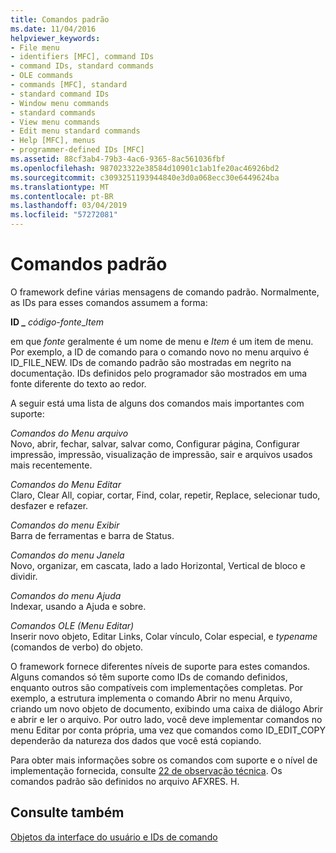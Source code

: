 ```yaml
---
title: Comandos padrão
ms.date: 11/04/2016
helpviewer_keywords:
- File menu
- identifiers [MFC], command IDs
- command IDs, standard commands
- OLE commands
- commands [MFC], standard
- standard command IDs
- Window menu commands
- standard commands
- View menu commands
- Edit menu standard commands
- Help [MFC], menus
- programmer-defined IDs [MFC]
ms.assetid: 88cf3ab4-79b3-4ac6-9365-8ac561036fbf
ms.openlocfilehash: 987023322e38584d10901c1ab1fe20ac46926bd2
ms.sourcegitcommit: c3093251193944840e3d0a068ecc30e6449624ba
ms.translationtype: MT
ms.contentlocale: pt-BR
ms.lasthandoff: 03/04/2019
ms.locfileid: "57272081"
---
```

# <a name="standard-commands"></a>Comandos padrão

O framework define várias mensagens de comando padrão. Normalmente, as IDs para esses comandos assumem a forma:

**ID _** *código-fonte*_*Item*

em que *fonte* geralmente é um nome de menu e *Item* é um item de menu. Por exemplo, a ID de comando para o comando novo no menu arquivo é ID_FILE_NEW. IDs de comando padrão são mostradas em negrito na documentação. IDs definidos pelo programador são mostrados em uma fonte diferente do texto ao redor.

A seguir está uma lista de alguns dos comandos mais importantes com suporte:

*Comandos do Menu arquivo*<br/>
Novo, abrir, fechar, salvar, salvar como, Configurar página, Configurar impressão, impressão, visualização de impressão, sair e arquivos usados mais recentemente.

*Comandos do Menu Editar*<br/>
Claro, Clear All, copiar, cortar, Find, colar, repetir, Replace, selecionar tudo, desfazer e refazer.

*Comandos do menu Exibir*<br/>
Barra de ferramentas e barra de Status.

*Comandos do menu Janela*<br/>
Novo, organizar, em cascata, lado a lado Horizontal, Vertical de bloco e dividir.

*Comandos do menu Ajuda*<br/>
Indexar, usando a Ajuda e sobre.

*Comandos OLE (Menu Editar)*<br/>
Inserir novo objeto, Editar Links, Colar vínculo, Colar especial, e *typename* (comandos de verbo) do objeto.

O framework fornece diferentes níveis de suporte para estes comandos. Alguns comandos só têm suporte como IDs de comando definidos, enquanto outros são compatíveis com implementações completas. Por exemplo, a estrutura implementa o comando Abrir no menu Arquivo, criando um novo objeto de documento, exibindo uma caixa de diálogo Abrir e abrir e ler o arquivo. Por outro lado, você deve implementar comandos no menu Editar por conta própria, uma vez que comandos como ID_EDIT_COPY dependerão da natureza dos dados que você está copiando.

Para obter mais informações sobre os comandos com suporte e o nível de implementação fornecida, consulte [22 de observação técnica](../mfc/tn022-standard-commands-implementation.md). Os comandos padrão são definidos no arquivo AFXRES. H.

## <a name="see-also"></a>Consulte também

[Objetos da interface do usuário e IDs de comando](../mfc/user-interface-objects-and-command-ids.md)
